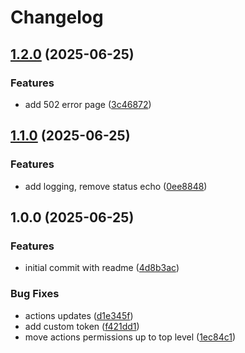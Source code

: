 # Changelog

## [1.2.0](https://github.com/sethvoltz/cute-error-server/compare/v1.1.0...v1.2.0) (2025-06-25)


### Features

* add 502 error page ([3c46872](https://github.com/sethvoltz/cute-error-server/commit/3c46872976b1e02fc31a5ee881ba41a29138a912))

## [1.1.0](https://github.com/sethvoltz/cute-error-server/compare/v1.0.0...v1.1.0) (2025-06-25)


### Features

* add logging, remove status echo ([0ee8848](https://github.com/sethvoltz/cute-error-server/commit/0ee8848420ae2e7040f345b86575c353fbd2761a))

## 1.0.0 (2025-06-25)


### Features

* initial commit with readme ([4d8b3ac](https://github.com/sethvoltz/cute-error-server/commit/4d8b3acf6d2d4122c69d53389be70592791222f7))


### Bug Fixes

* actions updates ([d1e345f](https://github.com/sethvoltz/cute-error-server/commit/d1e345fa1bda3aa79fbdb85733fcab4b374b4e8a))
* add custom token ([f421dd1](https://github.com/sethvoltz/cute-error-server/commit/f421dd12af31d16b619f484aa7bd19b6fb32afc6))
* move actions permissions up to top level ([1ec84c1](https://github.com/sethvoltz/cute-error-server/commit/1ec84c12a64689eda5ef6ec89263ba6428c1cd9a))
